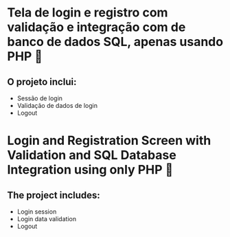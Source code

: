 # Tela de login e registro com validação e integração com de banco de dados SQL, apenas usando PHP 🐘
## O projeto inclui: 
- Sessão de login
- Validação de dados de login
- Logout

# Login and Registration Screen with Validation and SQL Database Integration using only PHP 🐘
## The project includes:
- Login session
- Login data validation
- Logout
